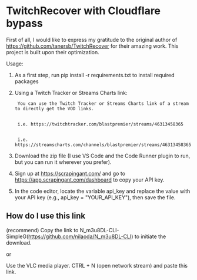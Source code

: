 
# TwitchRecover with Cloudflare bypass

First of all, I would like to express my gratitude to the original author of https://github.com/tanersb/TwitchRecover for their amazing work. This project is built upon their optimization.

Usage: 

1. As a first step, run pip install -r requirements.txt to install required packages

2. Using a Twitch Tracker or Streams Charts link: 

        You can use the Twitch Tracker or Streams Charts link of a stream to directly get the VOD links. 


        i.e. https://twitchtracker.com/blastpremier/streams/46313458365


        i.e. https://streamscharts.com/channels/blastpremier/streams/46313458365

3. Download the zip file (I use VS Code and the Code Runner plugin to run, but you can run it wherever you prefer).

4. Sign up at https://scrapingant.com/ and go to https://app.scrapingant.com/dashboard to copy your API key.

5. In the code editor, locate the variable api_key and replace the value with your API key (e.g., api_key = "YOUR_API_KEY"), then save the file.


## How do I use this link


(recommend) Copy the link to N_m3u8DL-CLI-SimpleG(https://github.com/nilaoda/N_m3u8DL-CLI) to initiate the download.

or

Use the VLC media player. 
CTRL + N (open network stream) and paste this link.



